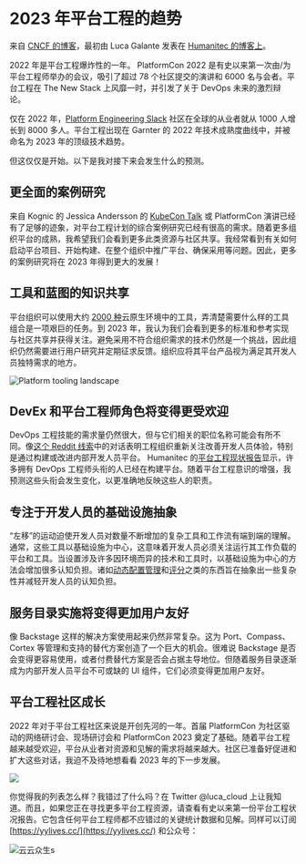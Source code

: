 # 2023 年平台工程的趋势

来自 [CNCF 的博客](https://www.cncf.io/blog/2023/01/24/platform-engineering-trends-in-2023/)，最初由 Luca Galante 发表在 [Humanitec 的博客上](https://humanitec.com/blog/platform-engineering-trends-in-2023)。

2022 年是平台工程爆炸性的一年。 PlatformCon 2022 是有史以来第一次由/为平台工程师举办的会议，吸引了超过 78 个社区提交的演讲和 6000 名与会者。平台工程在 The New Stack 上风靡一时，并引发了关于 DevOps 未来的激烈辩论。

仅在 2022 年，[Platform Engineering Slack](https://platformengineering.org/slack-rd?__hstc=76492682.8392f9e8dd021adaf155ae0526c4dcaf.1674483664338.1674483664338.1674483664338.1&__hssc=76492682.3.1674483664339&__hsfp=4266395525) 社区在全球的从业者就从 1000 人增长到 8000 多人。平台工程出现在 Garnter 的 2022 年技术成熟度曲线中，并被命名为 2023 年的顶级技术趋势。

但这仅仅是开始。以下是我对接下来会发生什么的预测。

## 更全面的案例研究

来自 Kognic 的 Jessica Andersson 的 [KubeCon Talk](https://events.linuxfoundation.org/archive/2022/kubecon-cloudnativecon-north-america/program/schedule/) 或 PlatformCon 演讲已经有了足够的迹象，对平台工程计划的综合案例研究已经有很高的需求。随着更多组织平台的成熟，我希望我们会看到更多此类资源与社区共享。我经常看到有关如何启动平台项目、开始构建、在整个组织中推广平台、确保采用等问题。因此，更多的案例研究将在 2023 年得到更大的发展！

## 工具和蓝图的知识共享

平台组织可以使用大约 [2000 种](https://landscape.cncf.io/)云原生环境中的工具，弄清楚需要什么样的工具组合是一项艰巨的任务。到 2023 年，我认为我们会看到更多的标准和参考实现与社区共享并获得关注。避免采用不符合组织需求的技术仍然是一个挑战，因此组织仍然需要进行用户研究并定期征求反馈。组织应将其平台产品视为满足其开发人员独特需求的地方。

![Platform tooling landscape](https://assets.website-files.com/5c73bbfe3312822f153dd310/63bd77fd98f7595075546699_platform-tooling-landscape.jpg)

## DevEx 和平台工程师角色将变得更受欢迎

DevOps 工程技能的需求量仍然很大，但与它们相关的职位名称可能会有所不同。像[这个 Reddit 线索](https://www.reddit.com/r/devops/comments/yxxeen/my_mandate_is_being_moved_from_devops_to/)中的对话表明工程组织重新关注改善开发人员体验，特别是通过构建或改进内部开发人员平台。 Humanitec 的[平台工程现状报告](https://humanitec.com/whitepapers/state-of-platform-engineering-report-volume-1)显示，许多拥有 DevOps 工程师头衔的人已经在构建平台。随着平台工程意识的增强，我预测这些头衔会发生变化，以更准确地反映这些人的职责。

## 专注于开发人员的基础设施抽象

“左移”的运动迫使开发人员对数量不断增加的复杂工具和工作流有端到端的理解。通常，这些工具以基础设施为中心，这意味着开发人员必须关注运行其工作负载的平台和工具。当设置涉及许多因环境而异的技术和工具时，以基础设施为中心的方法会增加很多认知负担。诸如[动​​态配置管理](https://humanitec.com/blog/what-is-dynamic-configuration-management)和[评分](https://score.dev/)之类的东西旨在抽象出一些复杂性并减轻开发人员的认知负担。

## 服务目录实施将变得更加用户友好

像 Backstage 这样的解决方案使用起来仍然非常复杂。这为 Port、Compass、Cortex 等管理和支持的替代方案创造了一个巨大的机会。很难说 Backstage 是否会变得更容易使用，或者付费替代方案是否会占据主导地位。但随着服务目录逐渐成为内部开发人员平台不可或缺的 UI 组件，它们必须变得更加用户友好。

## 平台工程社区成长

2022 年对于平台工程社区来说是开创先河的一年。首届 PlatformCon 为社区驱动的网络研讨会、现场研讨会和 PlatformCon 2023 奠定了基础。随着平台工程越来越受欢迎，平台从业者对资源和见解的需求将越来越大。社区已准备好促进和扩大这些对话，我迫不及待地想看看 2023 年的下一步发展。

![](https://assets.website-files.com/5c73bbfe3312822f153dd310/63b6f193aa64bf88fe6972f9_Timeline%20Platform%20Engineering.png)


你觉得我的列表怎么样？我错过了什么吗？在 Twitter @luca_cloud 上让我知道。而且，如果您正在寻找更多平台工程资源，请查看有史以来第一份平台工程状况报告。它包含任何平台工程师都不应错过的关键统计数据和见解。同样可以订阅 [https://yylives.cc/](https://yylives.cc/) 和公众号：

![云云众生s](https://yylives.cc/wp-content/uploads/2023/01/qrcode_for_gh_b09686c176f4_344.jpg)